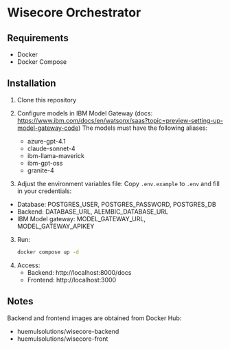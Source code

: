 # Wisecore Orchestrator

## Requirements
- Docker
- Docker Compose

## Installation
1. Clone this repository

2. Configure models in IBM Model Gateway (docs: https://www.ibm.com/docs/en/watsonx/saas?topic=preview-setting-up-model-gateway-code)
The models must have the following aliases:
    - azure-gpt-4.1
    - claude-sonnet-4
    - ibm-llama-maverick
    - ibm-gpt-oss
    - granite-4


3. Adjust the environment variables file:
Copy `.env.example` to `.env` and fill in your credentials:
- Database: POSTGRES_USER, POSTGRES_PASSWORD, POSTGRES_DB
- Backend: DATABASE_URL, ALEMBIC_DATABASE_URL
- IBM Model gateway: MODEL_GATEWAY_URL, MODEL_GATEWAY_APIKEY


3. Run:
   ```bash
   docker compose up -d

4. Access:
    - Backend: http://localhost:8000/docs
    - Frontend: http://localhost:3000


## Notes
Backend and frontend images are obtained from Docker Hub:
- huemulsolutions/wisecore-backend
- huemulsolutions/wisecore-front
